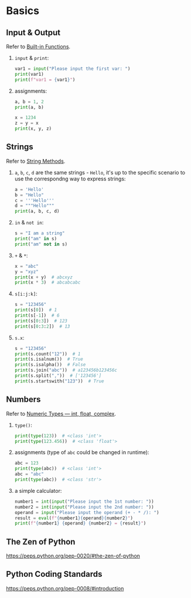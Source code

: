 # Basics

## Input & Output

Refer to [Built-in Functions](https://docs.python.org/3/library/functions.html).

1. `input` & `print`:

   ```python
   var1 = input("Please input the first var: ")
   print(var1)
   print(f"var1 = {var1}")
   ```

2. assignments:

   ```python
   a, b = 1, 2
   print(a, b)
   
   x = 1234
   z = y = x
   print(x, y, z)
   ```

## Strings

Refer to [String Methods](https://docs.python.org/3/library/stdtypes.html#string-methods).

1. `a`, `b`, `c`, `d` are the same strings - `Hello`, it's up to the specific scenario to use the correspondng way to express strings:

   ```python
   a = 'Hello'
   b = "Hello"
   c = '''Hello'''
   d = """Hello"""
   print(a, b, c, d)
   ```

2. `in` & `not in`:

   ```python
   s = "I am a string"
   print("am" in s)
   print("am" not in s)
   ```

3. `+` & `*`:

   ```python
   x = "abc"
   y = "xyz"
   print(x + y)  # abcxyz
   print(x * 3)  # abcabcabc
   ```

4. `s[i:j:k]`:

   ```python
   s = "123456"
   print(s[0])  # 1
   print(s[-1])  # 6
   print(s[0:3])  # 123
   print(s[0:3:2])  # 13
   ```

5. `s.x`:

   ```python
   s = "123456"
   print(s.count("12"))  # 1
   print(s.isalnum())  # True
   print(s.isalpha())  # False
   print(s.join("abc"))  # a123456b123456c
   print(s.split(","))  # ['123456']
   print(s.startswith("123"))  # True
   ```

## Numbers

Refer to [Numeric Types — int, float, complex](https://docs.python.org/3/library/stdtypes.html#numeric-types-int-float-complex).

1. `type()`:

   ```python
   print(type(123))  # <class 'int'>
   print(type(123.456))  # <class 'float'>
   ```

2. assignments (type of `abc` could be changed in runtime):

   ```python
   abc = 123
   print(type(abc))  # <class 'int'>
   abc = "abc"
   print(type(abc))  # <class 'str'>
   ```

3. a simple calculator:

   ```python
   number1 = int(input("Please input the 1st number: "))
   number2 = int(input("Please input the 2nd number: "))
   operand = input("Please input the operand (+ - * /): ")
   result = eval(f"{number1}{operand}{number2}")
   print(f"{number1} {operand} {number2} = {result}")
   ```

## The Zen of Python

https://peps.python.org/pep-0020/#the-zen-of-python

## Python Coding Standards

https://peps.python.org/pep-0008/#introduction
